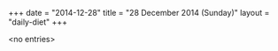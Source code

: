 +++
date = "2014-12-28"
title = "28 December 2014 (Sunday)"
layout = "daily-diet"
+++


\<no entries\>
